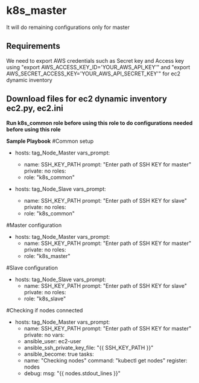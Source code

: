 k8s_master
========
It will do remaining configurations only for master

Requirements
------------
We need to export AWS credentials such as Secret key and Access key using "export AWS_ACCESS_KEY_ID='YOUR_AWS_API_KEY'" and "export AWS_SECRET_ACCESS_KEY='YOUR_AWS_API_SECRET_KEY'" for ec2 dynamic inventory

## Download files for ec2 dynamic inventory ec2.py, ec2.ini

**Run k8s_common role before using this role to do configurations needed before using this role**

**Sample Playbook**
#Common setup
- hosts: tag_Node_Master
  vars_prompt:
    - name: SSH_KEY_PATH
      prompt: "Enter path of SSH KEY for master"
      private: no
  roles:
  - role: "k8s_common"

- hosts: tag_Node_Slave
  vars_prompt:
    - name: SSH_KEY_PATH
      prompt: "Enter path of SSH KEY for slave"
      private: no
  roles:
  - role: "k8s_common"

#Master configuration
- hosts: tag_Node_Master
  vars_prompt:
    - name: SSH_KEY_PATH
      prompt: "Enter path of SSH KEY for master"
      private: no
  roles:
  - role: "k8s_master"

#Slave configuration
- hosts: tag_Node_Slave
  vars_prompt:
    - name: SSH_KEY_PATH
      prompt: "Enter path of SSH KEY for slave"
      private: no
  roles:
  - role: "k8s_slave"

#Checking if nodes connected
- hosts: tag_Node_Master
  vars_prompt:
    - name: SSH_KEY_PATH
      prompt: "Enter path of SSH KEY for master"
      private: no
  vars:
    - ansible_user: ec2-user
    - ansible_ssh_private_key_file: "{{ SSH_KEY_PATH }}"
    - ansible_become: true
  tasks:
    - name: "Checking nodes"
      command: "kubectl get nodes"
      register: nodes
    - debug:
        msg: "{{ nodes.stdout_lines }}"
          



